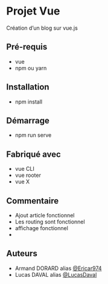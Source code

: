 # Projet Vue

Création d’un blog sur vue.js

## Pré-requis

- vue
- npm ou yarn


## Installation

- npm install 


## Démarrage

- npm run serve

## Fabriqué avec

- vue CLI
- vue rooter
- vue X

## Commentaire
- Ajout article fonctionnel
- Les routing sont fonctionnel
- affichage fonctionnel
- 
## Auteurs
* Armand DORARD alias [@Ericar974](https://github.com/Ericar974)
* Lucas DAVAL alias [@LucasDaval](https://github.com/LucasDaval)

